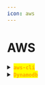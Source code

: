 ```yaml
---
icon: aws
---
```


# AWS

<details>

<summary><mark style="color:orange;"><strong><code>aws-cli</code></strong></mark></summary>

{% hint style="info" %}
<mark style="color:red;">**`Set it up remotely`**</mark>

{% code title="Set the ID" overflow="wrap" %}
```sh
aws configure set aws_access_key_id health
```
{% endcode %}

{% code title="Set the key" overflow="wrap" %}
```sh
aws configure set aws_secret_access_key 444af250749d
```
{% endcode %}
{% endhint %}

{% hint style="info" %}
<mark style="color:red;">**`Enumeration`**</mark>

{% code title="List the buckets romotetly" overflow="wrap" %}
```sh
aws s3 ls --endpoint-url http://s3.bucket.htb/
```
{% endcode %}

{% code title="List buckets locally" overflow="wrap" %}
```sh
aws s3 ls s3://BUCKET_Name/
```
{% endcode %}

{% code title="List the bucket's content" overflow="wrap" %}
```sh
aws s3 ls s3://adserver --endpoint-url http://s3.bucket.htb/
```
{% endcode %}
{% endhint %}

{% hint style="info" %}
{% code title="Upload a file" overflow="wrap" %}
```sh
aws s3 cp FILE_NAME s3://BUCKET_NAME/
```
{% endcode %}

{% code title="Upload it and make it public" overflow="wrap" %}
```sh
aws s3 cp tokyo s3://adserver/ --endpoint-url http://s3.bucket.htb --acl public-read
```
{% endcode %}
{% endhint %}

{% code title="Remove a file" overflow="wrap" %}
```sh
aws s3 rm s3://Bucket_Name/FILE_NAME
```
{% endcode %}

</details>

<details>

<summary><mark style="color:orange;"><strong><code>Dynamodb</code></strong></mark></summary>

{% hint style="info" %}
<mark style="color:purple;">**Set the**</mark> <mark style="color:orange;">**`Dynamodb`**</mark> <mark style="color:purple;">**instance**</mark>

{% code title="Set the ID" overflow="wrap" %}
```sh
export AWS_ACCESS_KEY_ID=health
```
{% endcode %}

{% code title="Set the key" overflow="wrap" %}
```sh
export AWS_SECRET_ACCESS_KEY=444af250749d
```
{% endcode %}

{% code title="Set the region" overflow="wrap" %}
```sh
export AWS_DEFAULT_REGION=us-east-1
```
{% endcode %}

{% code title="Set the endpoint" overflow="wrap" %}
```sh
export AWS_ENDPOINT_URL=http://localhost:4566
```
{% endcode %}
{% endhint %}

{% hint style="info" %}
<mark style="color:purple;">**`Enumeration`**</mark>

{% code title="List the tables" overflow="wrap" %}
```sh
aws dynamodb list-tables --endpoint-url http://localhost:4566
```
{% endcode %}

{% code title="List the users" overflow="wrap" %}
```sh
aws dynamodb scan --table-name users --endpoint-url http://localhost:4566
```
{% endcode %}
{% endhint %}

</details>
